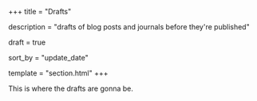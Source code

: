 +++
title = "Drafts"

description = "drafts of blog posts and journals before they're published"

draft = true

sort_by = "update_date"

template = "section.html"
+++

This is where the drafts are gonna be.
